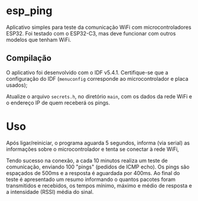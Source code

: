 # esp_ping

Aplicativo simples para teste da comunicação WiFi com microcontroladores ESP32. Foi testado com o ESP32-C3, mas deve funcionar com outros modelos que tenham WiFi.

## Compilação

O aplicativo foi desenvolvido com o IDF v5.4.1. Certifique-se que a configuração do IDF (`menuconfig` corresponde ao microcontrolador e placa usados);

Atualize o arquivo `secrets.h`, no diretório `main`, com os dados da rede WiFi e o endereço IP de quem receberá os pings.

# Uso

Após ligar/reiniciar, o programa aguarda 5 segundos, informa (via serial) as informações sobre o microcontrolador e tenta se conectar à rede WiFi,

Tendo sucesso na conexão, a cada 10 minutos realiza um teste de comunicação, enviando 100 "pings" (pedidos de ICMP echo). Os pings são espaçados de 500ms e a resposta é aguardada por 400ms. Ao final do teste é apresentado um resumo informando o quantos pacotes foram transmitidos e recebidos, os tempos mínimo, máximo e médio de resposta e a intensidade (RSSI) média do sinal.


